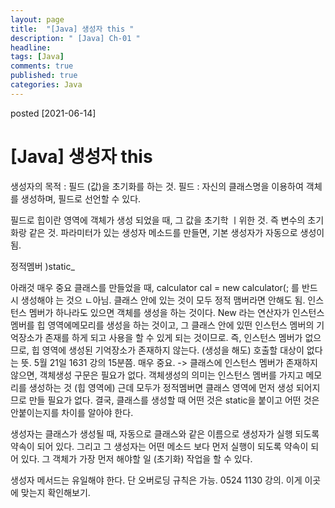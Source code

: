 ```yaml
---
layout: page
title:  "[Java] 생성자 this "
description: " [Java] Ch-01 "
headline: 
tags: [Java]
comments: true
published: true
categories: Java
---
```

posted [2021-06-14] 

# [Java] 생성자 this 

생성자의 목적 : 필드 (값)을 초기화를 하는 것. 
필드 : 자신의 클래스명을 이용하여 객체를 생성하며, 필드로 선언할 수 있다. 

필드로 힙이란 영역에 객체가 생성 되었을 때, 그 값을 초기학 ㅣ위한 것. 
즉 변수의 초기화랑 같은 것. 
파라미터가 있는 생성자 메소드를 만들면, 기본 생성자가 자동으로 생성이 됨. 

정적멤버 )static_

아래것 매우 중요
클래스를 만들었을 때, calculator cal = new calculator(; 를 반드시 생성해야 는 것으 ㄴ아님. 클래스 안에 있는 것이 모두 정적 맴버라면  안해도 됨. 인스턴스 멤버가 하나라도 있으면 객체를 생성을 하는 것이다. New 라는 연산자가 인스턴스 멤버를 힙 영역에메모리를 생성을 하는 것이고, 그 클래스 안에 있떤 인스턴스 멤버의 기억장소가 존재를 하게 되고 사용을 할 수 있게 되는 것이므로. 즉, 인스턴스 멤버가 없으므로, 힙 영역에 생성된 기억장소가 존재하지 않는다. (생성을 해도) 호출할 대상이 없다는 뜻. 5월 21일 1631 강의 15분쯤. 매우 중요. 
-> 클래스에 인스턴스 멤버가 존재하지 않으면, 객체생성 구문은 필요가 없다. 
객체생성의 의미는 인스턴스 멤버를 가지고 메모리를 생성하는 것 (힙 영역에)
근데 모두가 정적멤버면 클래스 영역에 먼저 생성 되어지므로 만들 필요가 없다. 
결국, 클래스를 생성할 때 어떤 것은 static을 붙이고 어떤 것은 안붙이는지를 차이를 알아야 한다. 

생성자는 클래스가 생성될 때, 자동으로 클래스와 같은 이름으로 생성자가 실행 되도록 약속이 되어 있다. 그리고 그 생성자는 어떤 메소드 보다 먼저 실행이 되도록 약속이 되어 있다. 그 객체가 가장 먼저 해야할 일 (초기화) 작업을 할 수 있다. 


생성자 메서드는 유일해야 한다. 단 오버로딩 규칙은 가능. 0524 1130 강의. 이게 이곳에 맞는지 확인해보기. 
